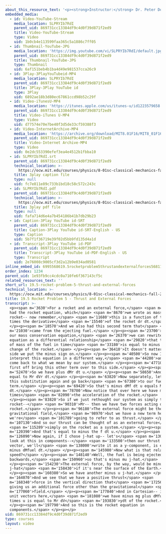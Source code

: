```yaml
---
about_this_resource_text: '<p><strong>Instructor:</strong> Dr. Peter Dourmashkin</p>'
embedded_media:
  - id: Video-YouTube-Stream
    media_location: SLPRYIb7RdI
    parent_uid: 869731cc13384df9c4d0f39d871f2ed9
    title: Video-YouTube-Stream
    type: Video
    uid: 1b0cb4e113599faa365c5a1886c7ff05
  - id: Thumbnail-YouTube-JPG
    media_location: 'https://img.youtube.com/vi/SLPRYIb7RdI/default.jpg'
    parent_uid: 869731cc13384df9c4d0f39d871f2ed9
    title: Thumbnail-YouTube-JPG
    type: Thumbnail
    uid: 6af151beb4b1ba4d49e981537cca26c9
  - id: 3Play-3PlayYouTubeid-MP4
    media_location: SLPRYIb7RdI
    parent_uid: 869731cc13384df9c4d0f39d871f2ed9
    title: 3Play-3Play YouTube id
    type: 3Play
    uid: 6892ae18b3d80ec67861ccd98b52c29f
  - id: Video-iTunesU-MP4
    media_location: 'https://itunes.apple.com/us/itunes-u/id1223579658'
    parent_uid: 869731cc13384df9c4d0f39d871f2ed9
    title: Video-iTunes U-MP4
    type: Video
    uid: d77574e70e7be40f3d5de33cf59388f3
  - id: Video-InternetArchive-MP4
    media_location: 'https://archive.org/download/MIT8.01F16/MIT8_01F16_L19v05_360p.mp4'
    parent_uid: 869731cc13384df9c4d0f39d871f2ed9
    title: Video-Internet Archive-MP4
    type: Video
    uid: 0e2dc553390efef3ea4e4512b1fbba10
  - id: SLPRYIb7RdI.srt
    parent_uid: 869731cc13384df9c4d0f39d871f2ed9
    technical_location: >-
      https://ocw.mit.edu/courses/physics/8-01sc-classical-mechanics-fall-2016/week-6-continuous-mass-transfer/19.5-rocket-problem-5-thrust-and-external-forces/19.5-rocket-problem-5-thrust-and-external-forces/SLPRYIb7RdI.srt
    title: 3play caption file
    type: null
    uid: fc7e811e89c733b1bd18c58c572c243c
  - id: SLPRYIb7RdI.pdf
    parent_uid: 869731cc13384df9c4d0f39d871f2ed9
    technical_location: >-
      https://ocw.mit.edu/courses/physics/8-01sc-classical-mechanics-fall-2016/week-6-continuous-mass-transfer/19.5-rocket-problem-5-thrust-and-external-forces/19.5-rocket-problem-5-thrust-and-external-forces/SLPRYIb7RdI.pdf
    title: 3play pdf file
    type: null
    uid: fafa714d6e4a7b454186b41b7db29b23
  - id: Caption-3Play YouTube id-SRT
    parent_uid: 869731cc13384df9c4d0f39d871f2ed9
    title: Caption-3Play YouTube id-SRT-English - US
    type: Caption
    uid: 5b7f1f36719e39f02d5bb9fd135d4a1d
  - id: Transcript-3Play YouTube id-PDF
    parent_uid: 869731cc13384df9c4d0f39d871f2ed9
    title: Transcript-3Play YouTube id-PDF-English - US
    type: Transcript
    uid: 2e76008c9005cf3d2a12b9e034ad0581
inline_embed_id: 6995568619.5rocketproblem5thrustandexternalforces56811068
order_index: 1234
parent_uid: 1e93fb9cc4cdc0a710fe6f367143cf5c
related_resources_text: ''
short_url: 19.5-rocket-problem-5-thrust-and-external-forces
technical_location: >-
  https://ocw.mit.edu/courses/physics/8-01sc-classical-mechanics-fall-2016/week-6-continuous-mass-transfer/19.5-rocket-problem-5-thrust-and-external-forces/19.5-rocket-problem-5-thrust-and-external-forces
title: 19.5 Rocket Problem 5 - Thrust and External Forces
transcript: >-
  <p><span m='3630'>For a rocket and an external force,</span> <span m='6720'>we
  had the rocket equation, which</span> <span m='8670'>we wrote as mass of the
  rocket-- now remember,</span> <span m='11680'>this is a function of time--
  times the derivative</span> <span m='15540'>of the rocket dr dt.</span>
  </p><p><span m='18570'>And we also had this second term that</span> <span
  m='21030'>came from the ejecting fuel.</span> </p><p><span m='23700'>Now from
  our mass conservation equation,</span> <span m='26370'>we can rewrite this
  equation as a differential relationship</span> <span m='29820'>that the change
  of mass of the fuel in time</span> <span m='33180'>is equal to minus the
  change of the rocket.</span> </p><p><span m='36410'>It doesn't matter which
  side we put the minus sign on.</span> </p><p><span m='40500'>So now I want to
  interpret this equation in a different way,</span> <span m='44280'>and it will
  come back to what we mean by our system.</span> </p><p><span m='47710'>Let's
  first off bring this other term over to this side.</span> </p><p><span
  m='52470'>So we have plus dMr dt u.</span> </p><p><span m='58650'>And that's
  equal to Mr dVr dt.</span> </p><p><span m='63820'>Now separately, let's make
  this substitution again and go back</span> <span m='67380'>to our fuel
  term.</span> </p><p><span m='69420'>So that's minus dMf dt u equals Mr dVr
  dt.</span> </p><p><span m='78700'>Now notice that over here we have mass
  times</span> <span m='82090'>the acceleration of the rocket.</span>
  </p><p><span m='83820'>So if we just rethought our system as simply the
  rocket--</span> <span m='90310'>Mr-- then we have two forces acting on the
  rocket.</span> </p><p><span m='96180'>The external force might be the
  gravitational field,</span> <span m='98970'>but we have a new term here which
  we're</span> <span m='101789'>going to refer to as thrust.</span> </p><p><span
  m='107130'>And so our thrust can be thought of as an external force</span>
  <span m='115289'>simply on the rocket as a system.</span> </p><p><span
  m='120390'>And that's equal to minus the f dt u.</span> </p><p><span
  m='126090'>Now again, if I chose j-hat up-- let's</span> <span m='130139'>just
  look at this in components--</span> <span m='133500'>then our thrust as a
  vector, we'll</span> <span m='138000'>write it as a y-component, is equal to
  minus dMfuel dt.</span> </p><p><span m='145980'>Now what is that relative
  speed?</span> </p><p><span m='148140'>Well, the fuel is being ejected
  backwards,</span> <span m='150960'>so that's minus mu j-hat.</span>
  </p><p><span m='154230'>The external force, by the way, would be minus mg
  j-hat</span> <span m='158430'>if it's near the surface of the Earth.</span>
  </p><p><span m='160380'>So we have another minus u j-hat.</span> </p><p><span
  m='164070'>And we see that we have a positive thrust</span> <span
  m='168340'>force in the vertical direction that</span> <span m='172560'>is
  giving us an additional force other than the gravitational</span> <span
  m='177060'>field.</span> </p><p><span m='177840'>And in Cartesian-- in our
  unit vectors here,</span> <span m='181080'>we have minus mg plus dMfuel dt
  times u is equal to Mr dV</span> <span m='193830'>ydt of the rocket.</span>
  </p><p><span m='197790'>And so this is the rocket equation in
  components.</span> </p><p></p>
uid: 869731cc13384df9c4d0f39d871f2ed9
type: courses
layout: video
---
```

